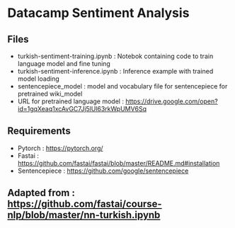 # Datacamp Sentiment Analysis

## Files
- turkish-sentiment-training.ipynb : Notebok containing code to train language model and fine tuning
- turkish-sentiment-inference.ipynb : Inference example with trained model loading
- sentencepiece_model : model and vocabulary file for sentencepiece for pretrained wiki_model
- URL for pretrained language model : https://drive.google.com/open?id=1gqXeaq1xcAvGC7Jj5lUl63rkWpUMV6Sq

## Requirements
- Pytorch : https://pytorch.org/
- Fastai : https://github.com/fastai/fastai/blob/master/README.md#installation
- Sentencepiece : https://github.com/google/sentencepiece

## Adapted from : https://github.com/fastai/course-nlp/blob/master/nn-turkish.ipynb